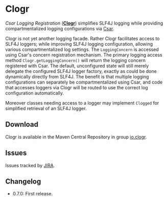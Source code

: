 # Clogr

_Csar Logging Registration_ ([**Clogr**](http://clogr.io/)) simplifies SLF4J logging while providing compartmentalized logging configurations via [Csar](http://csar.io/).

Clogr is not yet another logging facade. Rather Clogr facilitates access to SLF4J loggers; while improving SLF4J logging configuration, allowing various compartmentalized log settings. The `LoggingConcern` is accessed using Csar's concern registration mechanism. The primary logging access method `Clogr.getLoggingConcern()` will return the logging concern registered with Csar. The default, unconfigured state will still merely delegate the configured SLF4J logger factory, exactly as could be done dynamically directly from SLF4J. The benefit is that multiple logging configurations can separately be compartmentalized using Csar, and code that accesses loggers via Clogr will be routed to use the correct log configuration automatically. 

Moreover classes needing access to a logger may implement `Clogged` for simplified retrieval of an SLF4J logger. 

## Download

Clogr is available in the Maven Central Repository in group [io.clogr](https://search.maven.org/#search|ga|1|g%3A%22io.clogr%22).

## Issues

Issues tracked by [JIRA](https://globalmentor.atlassian.net/projects/CLOGR).

## Changelog

- 0.7.0: First release.

